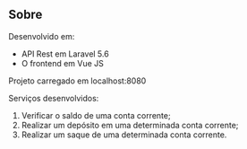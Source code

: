 ## Sobre

Desenvolvido em:
- API Rest em Laravel 5.6
- O frontend em Vue JS

Projeto carregado em localhost:8080

Serviços desenvolvidos:

1) Verificar o saldo de uma conta corrente;
2) Realizar um depósito em uma determinada conta corrente;
3) Realizar um saque de uma determinada conta corrente.

